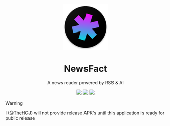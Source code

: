 <p align="center">
  <a href="https://github.com/j-fbriere/squawker">
    <img alt="Logo" title="Logo" src="android/app/src/main/res/mipmap-xxxhdpi/ic_launcher.png" width="144">
  </a>
</p>
<h1 align="center">NewsFact</h1>
<p align="center">
A news reader powered by RSS & AI
</p>

<p align="center">
  <a href="https://github.com/mrhcjones/NewsFact/releases" alt="GitHub release"><img src="https://img.shields.io/github/release/mrhcjones/NewsFact.svg" ></a>
  <a href="https://github.com/mrhcjones/NewsFact/blob/master/LICENSE" alt="License: GPL v3"><img src="https://img.shields.io/badge/License-GPL_v3-blue.svg"></a>
  <a href="https://github.com/mrhcjones/NewsFact/actions" alt="Build Status"><img src="https://img.shields.io/github/actions/workflow/status/mrhcjones/NewsFact/ci.yml"></a>
</p>

> [!WARNING]  
> I ([@TheHCJ](https://github.com/TheHCJ)) will not provide release APK's until this application is ready for public release
